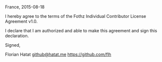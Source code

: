 France, 2015-08-18

I hereby agree to the terms of the Fothz Individual Contributor License
Agreement v1.0.

I declare that I am authorized and able to make this agreement and sign this
declaration.

Signed,

Florian Hatat github@hatat.me https://github.com/flh
